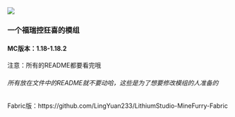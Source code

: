 <img src="https://github.com/Lithiumstudio/MineFurry/blob/master/logo.png?raw=true">
<h3>一个福瑞控狂喜的模组</h3>
<h4>MC版本：1.18-1.18.2</h4>
<a>注意：所有的README都要看完哦</a>
<h6>所有放在文件中的README就不要动哈，这些是为了想要修改模组的人准备的</h6>
Fabric版：<link>https://github.com/LingYuan233/LithiumStudio-MineFurry-Fabric

